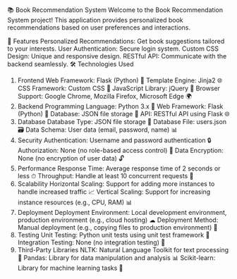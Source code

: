 📚 Book Recommendation System
Welcome to the Book Recommendation System project! This application provides personalized book recommendations based on user preferences and interactions.

🌟 Features
Personalized Recommendations: Get book suggestions tailored to your interests.
User Authentication: Secure login system.
Custom CSS Design: Unique and responsive design.
RESTful API: Communicate with the backend seamlessly.
🛠 Technologies Used
1. Frontend
Web Framework: Flask (Python) 🐍
Template Engine: Jinja2 🌐
CSS Framework: Custom CSS 🎨
JavaScript Library: jQuery 📜
Browser Support: Google Chrome, Mozilla Firefox, Microsoft Edge 🌍
2. Backend
Programming Language: Python 3.x 🐍
Web Framework: Flask (Python) 🐍
Database: JSON file storage 📁
API: RESTful API using Flask 🌐
3. Database
Database Type: JSON file storage 📁
Database File: users.json 🗃
Data Schema: User data (email, password, name) 📊
4. Security
Authentication: Username and password authentication 🔒
Authorization: None (no role-based access control) 🚫
Data Encryption: None (no encryption of user data) 🔓
5. Performance
Response Time: Average response time of 2 seconds or less ⏱
Throughput: Handle at least 10 concurrent requests 🚀
6. Scalability
Horizontal Scaling: Support for adding more instances to handle increased traffic 📈
Vertical Scaling: Support for increasing instance resources (e.g., CPU, RAM) 📊
7. Deployment
Deployment Environment: Local development environment, production environment (e.g., cloud hosting) ☁
Deployment Method: Manual deployment (e.g., copying files to production environment) 🔄
8. Testing
Unit Testing: Python unit tests using unit test framework 🧪
Integration Testing: None (no integration testing) 🚫
9. Third-Party Libraries
NLTK: Natural Language Toolkit for text processing 🧠
Pandas: Library for data manipulation and analysis 📊
Scikit-learn: Library for machine learning tasks 🤖